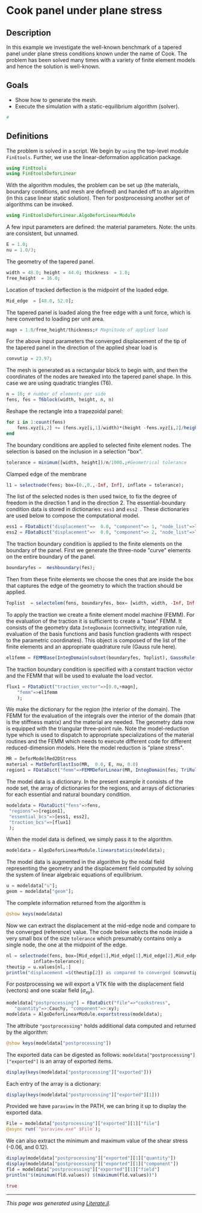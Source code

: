 # Cook panel under plane stress

## Description

In this example we investigate the well-known benchmark of a tapered panel
under plane stress conditions known under the name of Cook.  The problem has
been solved many times with a variety of finite element models  and hence the
solution is well-known.

## Goals

- Show how to generate the mesh.
- Execute the simulation with a static-equilibrium algorithm (solver).

```julia
#
```

## Definitions

The problem is solved in a script.  We begin  by `using` the top-level module `FinEtools`. Further, we use the linear-deformation application package.

```julia
using FinEtools
using FinEtoolsDeforLinear
```

With the algorithm modules, the problem can be set up (the materials, boundary
conditions, and mesh are defined) and handed off to an algorithm (in this
case linear static solution).  Then for postprocessing another set of
algorithms can be invoked.

```julia
using FinEtoolsDeforLinear.AlgoDeforLinearModule
```

A few  input parameters are defined: the material parameters. Note: the units
are consistent, but unnamed.

```julia
E = 1.0;
nu = 1.0/3;
```

The geometry of the tapered panel.

```julia
width = 48.0; height = 44.0; thickness  = 1.0;
free_height  = 16.0;
```

Location of tracked  deflection is the midpoint of the loaded edge.

```julia
Mid_edge  = [48.0, 52.0];
```

The tapered panel is loaded along the free edge with a unit force, which is
here converted to loading per unit area.

```julia
magn = 1.0/free_height/thickness;# Magnitude of applied load
```

For the above input parameters the converged displacement of the tip  of the
tapered panel in the direction of the applied shear load is

```julia
convutip = 23.97;
```

The mesh is generated as a rectangular block to begin with, and then the
coordinates of the nodes are tweaked into the tapered panel shape. In this
case we are using quadratic triangles (T6).

```julia
n = 10; # number of elements per side
fens, fes = T6block(width, height, n, n)
```

Reshape the rectangle into a trapezoidal panel:

```julia
for i in 1:count(fens)
    fens.xyz[i,2] += (fens.xyz[i,1]/width)*(height -fens.xyz[i,2]/height*(height-free_height));
end
```

The  boundary conditions  are applied to selected finite element nodes.   The
selection is based on the inclusion in a selection "box".

```julia
tolerance = minimum([width, height])/n/1000.;#Geometrical tolerance
```

Clamped edge of the membrane

```julia
l1 = selectnode(fens; box=[0.,0.,-Inf, Inf], inflate = tolerance);
```

The list of the selected nodes is then used twice,  to fix the degree of
freedom  in the direction 1 and  in the direction 2. The essential-boundary
condition data is stored in  dictionaries: `ess1` and `ess2 `.  These
dictionaries  are used below to compose the computational model.

```julia
ess1 = FDataDict("displacement"=>  0.0, "component"=> 1, "node_list"=>l1);
ess2 = FDataDict("displacement"=>  0.0, "component"=> 2, "node_list"=>l1);
```

The traction boundary condition is applied to the finite elements on the boundary of the panel. First we generate the three-node "curve" elements on the entire boundary of the panel.

```julia
boundaryfes =  meshboundary(fes);
```

Then from these finite elements we choose the ones that are inside the box
that captures the edge of the geometry to which the traction should be
applied.

```julia
Toplist  = selectelem(fens, boundaryfes, box= [width, width, -Inf, Inf ], inflate=  tolerance);
```

To apply the traction we create a finite element model machine (FEMM). For the
evaluation of the traction it is sufficient to create a  "base" FEMM.  It
consists of the geometry data `IntegDomain` (connectivity,  integration rule,
evaluation  of the basis functions  and basis function gradients with respect
to the parametric coordinates). This object is composed of the list of the
finite elements and  an appropriate quadrature rule (Gauss rule here).

```julia
el1femm = FEMMBase(IntegDomain(subset(boundaryfes, Toplist), GaussRule(1, 3), thickness));
```

The traction boundary condition is specified with a constant traction vector and the FEMM that will be used to evaluate  the load vector.

```julia
flux1 = FDataDict("traction_vector"=>[0.0,+magn],
    "femm"=>el1femm
    );
```

We make the dictionary for the region (the interior of the domain).  The FEMM
for the evaluation of the integrals over the interior of the domain (that is
the stiffness matrix) and the material are needed. The geometry data  now is
equipped with the  triangular  three-point rule. Note the model-reduction
type which is used to dispatch to appropriate specializations of the material
routines and the FEMM which needs to execute different code for different
reduced-dimension models. Here the model reduction is "plane stress".

```julia
MR = DeforModelRed2DStress
material = MatDeforElastIso(MR,  0.0, E, nu, 0.0)
region1 = FDataDict("femm"=>FEMMDeforLinear(MR, IntegDomain(fes, TriRule(3), thickness), material));
```

The model data is a dictionary.   In the present example it consists of the
node set, the array of dictionaries for the regions, and arrays of
dictionaries for each essential and natural boundary condition.

```julia
modeldata = FDataDict("fens"=>fens,
 "regions"=>[region1],
 "essential_bcs"=>[ess1, ess2],
 "traction_bcs"=>[flux1]
 );
```

When the model data is defined, we simply pass it to the algorithm.

```julia
modeldata = AlgoDeforLinearModule.linearstatics(modeldata);
```

The model data is augmented in the algorithm by the nodal field representing
the geometry and the displacement field  computed by solving the system of
linear algebraic equations of equilibrium.

```julia
u = modeldata["u"];
geom = modeldata["geom"];
```

The complete information returned from the algorithm  is

```julia
@show keys(modeldata)
```

Now we can extract the displacement at the mid-edge node and compare to the
converged (reference) value. The code below selects the node inside a very
small box of the size `tolerance` which presumably contains only a single
node, the one at the midpoint of the edge.

```julia
nl = selectnode(fens, box=[Mid_edge[1],Mid_edge[1],Mid_edge[2],Mid_edge[2]],
          inflate=tolerance);
theutip = u.values[nl,:]
println("displacement =$(theutip[2]) as compared to converged $convutip")
```

For postprocessing  we will export a VTK file  with the displacement field
(vectors)  and  one scalar field ($\sigma_{xy}$).

```julia
modeldata["postprocessing"] = FDataDict("file"=>"cookstress",
   "quantity"=>:Cauchy, "component"=>:xy);
modeldata = AlgoDeforLinearModule.exportstress(modeldata);
```

The  attribute `"postprocessing"` holds additional data computed and returned
by the algorithm:

```julia
@show keys(modeldata["postprocessing"])
```

The exported data can be digested as follows: `modeldata["postprocessing"]
["exported"]` is an array of exported items.

```julia
display(keys(modeldata["postprocessing"]["exported"]))
```

Each entry of the array is a dictionary:

```julia
display(keys(modeldata["postprocessing"]["exported"][1]))
```

Provided we have  `paraview` in the PATH, we can bring it up  to display the
exported data.

```julia
File = modeldata["postprocessing"]["exported"][1]["file"]
@async run(`"paraview.exe" $File`);
```

We can also extract the minimum and maximum value of the shear stress
(-0.06, and 0.12).

```julia
display(modeldata["postprocessing"]["exported"][1]["quantity"])
display(modeldata["postprocessing"]["exported"][1]["component"])
fld = modeldata["postprocessing"]["exported"][1]["field"]
println("$(minimum(fld.values)) $(maximum(fld.values))")

true
```

---

*This page was generated using [Literate.jl](https://github.com/fredrikekre/Literate.jl).*

